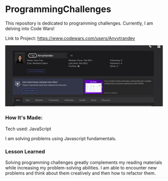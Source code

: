 # ProgrammingChallenges

This repository is dedicated to programming challenges. Currently, I am delving into Code Wars! 

Link to Project: https://www.codewars.com/users/Anvytrandev

![Project Image](/pic/profile.png)


### How It's Made:

Tech used: JavaScript

I am solving problems using Javascript fundamentals.


### Lesson Learned

Solving programming challenges greatly complements my reading materials while increasing my problem-solving abilities. I am able to encounter new problems and think about them creatively and then how to refactor them. 

###